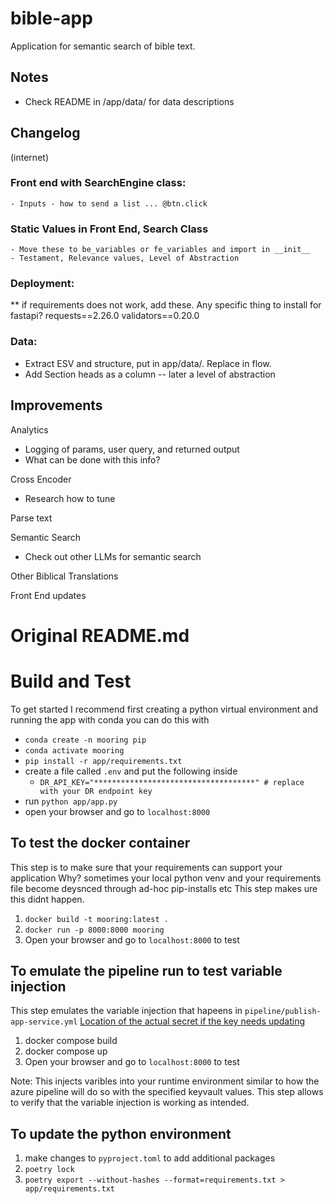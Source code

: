 # bible-app
Application for semantic search of bible text.


## Notes

- Check README in /app/data/ for data descriptions


## Changelog

(internet)
### Front end with SearchEngine class: 
    - Inputs - how to send a list ... @btn.click

### Static Values in Front End, Search Class
    - Move these to be_variables or fe_variables and import in __init__
    - Testament, Relevance values, Level of Abstraction

### Deployment:
** if requirements does not work, add these.  Any specific thing to install for fastapi?
requests==2.26.0
validators==0.20.0

### Data:
- Extract ESV and structure, put in app/data/.  Replace in flow.
- Add Section heads as a column  --  later a level of abstraction


## Improvements

Analytics
- Logging of params, user query, and returned output
- What can be done with this info?

Cross Encoder
- Research how to tune

Parse text

Semantic Search
- Check out other LLMs for semantic search

Other Biblical Translations

Front End updates









# Original README.md

# Build and Test 
To get started I recommend first creating a python virtual environment and running the app
with conda you can do this with
- `conda create -n mooring pip`
- `conda activate mooring`
- `pip install -r app/requirements.txt`
- create a file called `.env` and put the following inside
  - `DR_API_KEY="************************************" # replace with your DR endpoint key`
- run `python app/app.py`
- open your browser and go to `localhost:8000`

## To test the docker container
This step is to make sure that your requirements can support your application 
Why? sometimes your local python venv and your requirements file become deysnced through ad-hoc pip-installs etc
This step makes ure this didnt happen.

1. `docker build -t mooring:latest .`
2. `docker run -p 8000:8000 mooring`
3. Open your browser and go to `localhost:8000` to test

## To emulate the pipeline run to test variable injection
This step emulates the variable injection that hapeens in 
`pipeline/publish-app-service.yml`
[Location of the actual secret if the key needs updating](https://portal.azure.com/#@chevron.onmicrosoft.com/asset/Microsoft_Azure_KeyVault/Secret/https://mlop-t101-cvx.vault.azure.net/secrets/dr-api-key)

1. docker compose build
2. docker compose up
3. Open your browser and go to `localhost:8000` to test

Note: This injects varibles into your runtime environment similar to how the azure pipeline will do so with the specified keyvault values.
This step allows to verify that the variable injection is working as intended.

## To update the python environment 
1. make changes to `pyproject.toml` to add additional packages
2. `poetry lock`
3. `poetry export --without-hashes --format=requirements.txt > app/requirements.txt`